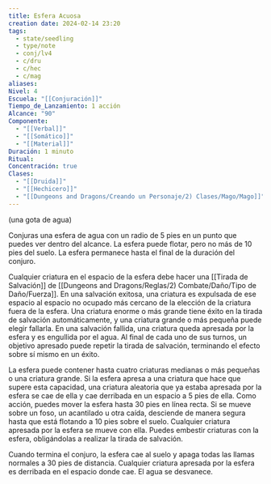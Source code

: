 ```yaml
---
title: Esfera Acuosa
creation date: 2024-02-14 23:20
tags:
  - state/seedling
  - type/note
  - conj/lv4
  - c/dru
  - c/hec
  - c/mag
aliases: 
Nivel: 4
Escuela: "[[Conjuración]]"
Tiempo_de_Lanzamiento: 1 acción
Alcance: "90"
Componente:
  - "[[Verbal]]"
  - "[[Somático]]"
  - "[[Material]]"
Duración: 1 minuto
Ritual: 
Concentración: true
Clases:
  - "[[Druida]]"
  - "[[Hechicero]]"
  - "[[Dungeons and Dragons/Creando un Personaje/2) Clases/Mago/Mago]]"
---
```

(una gota de agua)

Conjuras una esfera de agua con un radio de 5 pies en un punto que puedes ver dentro del alcance. La esfera puede flotar, pero no más de 10 pies del suelo. La esfera permanece hasta el final de la duración del conjuro.

Cualquier criatura en el espacio de la esfera debe hacer una [[Tirada de Salvación]] de [[Dungeons and Dragons/Reglas/2) Combate/Daño/Tipo de Daño/Fuerza]]. En una salvación exitosa, una criatura es expulsada de ese espacio al espacio no ocupado más cercano de la elección de la criatura fuera de la esfera. Una criatura enorme o más grande tiene éxito en la tirada de salvación automáticamente, y una criatura grande o más pequeña puede elegir fallarla. En una salvación fallida, una criatura queda apresada por la esfera y es engullida por el agua. Al final de cada uno de sus turnos, un objetivo apresado puede repetir la tirada de salvación, terminando el efecto sobre sí mismo en un éxito.

La esfera puede contener hasta cuatro criaturas medianas o más pequeñas o una criatura grande. Si la esfera apresa a una criatura que hace que supere esta capacidad, una criatura aleatoria que ya estaba apresada por la esfera se cae de ella y cae derribada en un espacio a 5 pies de ella.
Como acción, puedes mover la esfera hasta 30 pies en línea recta. Si se mueve sobre un foso, un acantilado u otra caída, desciende de manera segura hasta que está flotando a 10 pies sobre el suelo. Cualquier criatura apresada por la esfera se mueve con ella. Puedes embestir criaturas con la esfera, obligándolas a realizar la tirada de salvación.

Cuando termina el conjuro, la esfera cae al suelo y apaga todas las llamas normales a 30 pies de distancia. Cualquier criatura apresada por la esfera es derribada en el espacio donde cae. El agua se desvanece.